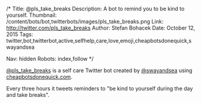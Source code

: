 /*
Title: @pls_take_breaks
Description: A bot to remind you to be kind to yourself.
Thumbnail: /content/bots/bot,twitterbots/images/pls_take_breaks.png
Link: http://twitter.com/pls_take_breaks
Author: Stefan Bohacek
Date: October 12, 2015
Tags: twitter,bot,twitterbot,active,selfhelp,care,love,emoji,cheapbotsdonequick,swayandsea

Nav: hidden
Robots: index,follow
*/

[@pls_take_breaks](https://twitter.com/pls_take_breaks) is a self care Twitter bot created by [@swayandsea](https://twitter.com/swayandsea) using [cheapbotsdonequick.com](http://cheapbotsdonequick.com/).

Every three hours it tweets reminders to "be kind to yourself during the day and take breaks".